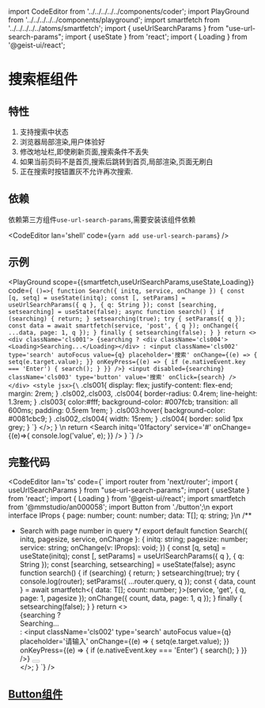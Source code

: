import CodeEditor from '../../../../../components/coder';
import PlayGround from '../../../../../components/playground';
import smartfetch from '../../../../../atoms/smartfetch';
import { useUrlSearchParams } from "use-url-search-params";
import { useState } from 'react';
import { Loading } from '@geist-ui/react';

# 搜索框组件

## 特性

1. 支持搜索中状态
2. 浏览器局部渲染,用户体验好
3. 修改地址栏,即使刷新页面,搜索条件不丢失
4. 如果当前页码不是首页,搜索后跳转到首页,局部渲染,页面无刷白
5. 正在搜索时按钮置灰不允许再次搜索.

## 依赖

依赖第三方组件`use-url-search-params`,需要安装该组件依赖

<CodeEditor lan='shell' code={`
yarn add use-url-search-params
`} />

## 示例



<PlayGround scope={{smartfetch,useUrlSearchParams,useState,Loading}} code={`
()=>{
function Search({ initq, service, onChange }) {
	const [q, setq] = useState(initq);
	const [, setParams] = useUrlSearchParams({ q }, { q: String });
	const [searching, setsearching] = useState(false);
	async function search() {
		if (searching) {
			return;
		}
		setsearching(true);
		try {
			setParams({ q });
			const data = await smartfetch(service, 'post', { q });
			onChange({
				...data,
				page: 1,
				q
			});
		} finally {
			setsearching(false);
		}
	}
	return <>
		<div className='cls001'>
			{searching ? <div className='cls004'><Loading>Searching...</Loading></div> : <input className='cls002' type='search' autoFocus value={q} placeholder='搜索' onChange={(e) => {
				setq(e.target.value);
			}} onKeyPress={(e) => {
				if (e.nativeEvent.key === 'Enter') {
					search();
				}
			}} />}
			<input disabled={searching} className='cls003' type='button' value='搜索' onClick={search} />
		</div>
		<style jsx>{\`
.cls001{
display: flex;
justify-content: flex-end;
margin: 2rem;
}
.cls002,.cls003, .cls004{
border-radius: 0.4rem;
line-height: 1.3rem;
}
.cls003{
color:#fff;
background-color: #007fcb;
transition: all 600ms;
padding: 0.5rem 1rem;
}
.cls003:hover{
background-color: #0081cbc9;
}
.cls002,.cls004{
width: 15rem;
}
.cls004{
border: solid 1px grey;
}
\`}</style>
	</>;
}
\n
return <Search initq='01factory' service='#' onChange={(e)=>{
console.log('value', e);
}} />
}
`} />

## 完整代码

<CodeEditor lan='ts' code={`
import router from 'next/router';
import { useUrlSearchParams } from "use-url-search-params";
import { useState } from 'react';
import { Loading } from '@geist-ui/react';
import smartfetch from '@mmstudio/an000058';
import Button from './button';\n
export interface IProps<T> {
	page: number;
	count: number;
	data: T[];
	q: string;
}\n
/**
 * Search with page number in query
 */
export default function Search<T>({ initq, pagesize, service, onChange }: {
	initq: string;
	pagesize: number;
	service: string;
	onChange(v: IProps<T>): void;
}) {
	const [q, setq] = useState(initq);
	const [, setParams] = useUrlSearchParams({ q }, { q: String });
	const [searching, setsearching] = useState(false);
	async function search() {
		if (searching) {
			return;
		}
		setsearching(true);
		try {
			console.log(router);
			setParams({ ...router.query, q });
			const { data, count } = await smartfetch<{ data: T[]; count: number; }>(service, 'get', {
				q,
				page: 1,
				pagesize
			});
			onChange({
				count,
				data,
				page: 1,
				q
			});
		} finally {
			setsearching(false);
		}
	}
	return <>
		<div className='cls001'>
			{searching ? <div className='cls004'><Loading>Searching...</Loading></div> : <input className='cls002' type='search' autoFocus value={q} placeholder='请输入' onChange={(e) => {
				setq(e.target.value);
			}} onKeyPress={(e) => {
				if (e.nativeEvent.key === 'Enter') {
					search();
				}
			}} />}
			<Button disabled={searching} value='搜索' onClick={search} />
		</div>
		<style jsx>{\`
.cls001{
	display: flex;
	justify-content: flex-end;
	margin: 1rem;
}
.cls002, .cls004{
	border-radius: 0.4rem;
	line-height: 1.3rem;
	padding: 0 0.5rem;
	width: 15rem;
	margin-right: 0.5rem;
	border: solid 1px #e0e0e0;
}
.cls002:active,.cls002:focus{
	border: solid 1px gray;
}
\`}</style>
	</>;
}
`} />

## [Button组件](../../07/25/1304)
